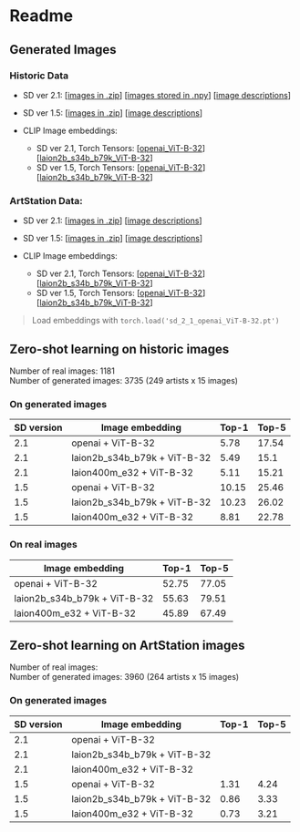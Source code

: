 # Readme


## Generated Images

### Historic Data

- SD ver 2.1: [[images in .zip](https://drive.google.com/file/d/1d4zHZ0sBdjSomjjS137DTP-yhEAWJ4Vh/view?usp=sharing)]  [[images stored in .npy](https://drive.google.com/file/d/1hVLcaKpu-CuVEZB7Kq9QGfUfCqrhT8yt/view?usp=sharing)] [[image descriptions](https://drive.google.com/file/d/1_Y0WiH7Pac_5OOyzkALoaG8NonAedipf/view?usp=sharing)]
- SD ver 1.5: [[images in .zip](https://drive.google.com/file/d/1ceQyy9kAdUHq1HGbcaW1fsLFi9yQPTWz/view?usp=share_link)] [[image descriptions](https://drive.google.com/file/d/1VXuwaNIYVt1JFUIh6A5p65AIHFM0HHzJ/view?usp=sharing)]

- CLIP Image embeddings:
    - SD ver 2.1, Torch Tensors: [[openai_ViT-B-32](https://drive.google.com/file/d/1AAqHDVlV2RxVa7jGCT_iOPn3zvaZ7OOE/view?usp=share_link)] [[laion2b_s34b_b79k_ViT-B-32](https://drive.google.com/file/d/1cH5PHM725ILvxTKaiLnlVv7UFMOtlt2U/view?usp=share_link)]
    - SD ver 1.5, Torch Tensors: [[openai_ViT-B-32](https://drive.google.com/file/d/1ERCr626pc5xWgqrEKHOX3Pk1TG2K7kOg/view?usp=share_link)] [[laion2b_s34b_b79k_ViT-B-32](https://drive.google.com/file/d/1KPF96KTau66zLPWw3xYPtxrYwD-fey1e/view?usp=sharing)]     

### ArtStation Data:
- SD ver 2.1: [[images in .zip]()] [[image descriptions]()]
- SD ver 1.5: [[images in .zip]()] [[image descriptions]()]

- CLIP Image embeddings:
    - SD ver 2.1, Torch Tensors: [[openai_ViT-B-32]()] [[laion2b_s34b_b79k_ViT-B-32]()]
    - SD ver 1.5, Torch Tensors: [[openai_ViT-B-32]()] [[laion2b_s34b_b79k_ViT-B-32]()]     

> Load embeddings with `torch.load('sd_2_1_openai_ViT-B-32.pt')`

## Zero-shot learning on historic images

Number of real images: 1181    
Number of generated images: 3735 (249 artists x 15 images)

### On generated images
|SD version|Image embedding|Top-1|Top-5|  
|---|---|---|---|
|2.1|openai + ViT-B-32|5.78|17.54|
|2.1|laion2b_s34b_b79k + ViT-B-32|5.49|15.1|
|2.1|laion400m_e32 + ViT-B-32 |5.11|15.21|
|1.5|openai + ViT-B-32|10.15|25.46|
|1.5|laion2b_s34b_b79k + ViT-B-32|10.23|26.02|
|1.5|laion400m_e32 + ViT-B-32 |8.81|22.78|



### On real images
|Image embedding|Top-1|Top-5|  
|---|---|---|
|openai + ViT-B-32|52.75|77.05|
|laion2b_s34b_b79k + ViT-B-32|55.63|79.51|
|laion400m_e32 + ViT-B-32|45.89|67.49|

## Zero-shot learning on ArtStation images

Number of real images:     
Number of generated images: 3960 (264 artists x 15 images)

### On generated images
|SD version|Image embedding|Top-1|Top-5|  
|---|---|---|---|
|2.1|openai + ViT-B-32|||
|2.1|laion2b_s34b_b79k + ViT-B-32|||
|2.1|laion400m_e32 + ViT-B-32 |||
|1.5|openai + ViT-B-32|1.31|4.24|
|1.5|laion2b_s34b_b79k + ViT-B-32|0.86|3.33|
|1.5|laion400m_e32 + ViT-B-32 |0.73|3.21|
